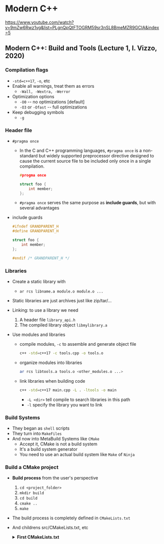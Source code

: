 
# Modern C++


https://www.youtube.com/watch?v=9mZw6Rwz1vg&list=PLgnQpQtFTOGRM59sr3nSL8BmeMZR9GCIA&index=5


## Modern C++: Build and Tools (Lecture 1, I. Vizzo, 2020)

###  Compilation flags

- `-std=c++17`, `-o`, etc
- Enable all warnings, treat them as errors
    - `-Wall, -Wextra, -Werror`
- Optimization options
    - `-O0`  -- no optimizations [default]
    - `-O3` or `-Ofast`  -- full optimizations
- Keep debugging symbols
    - `-g`



### Header file

- `#pragma once`
    - In the C and C++ programming languages, `#pragma once` is a non-standard but widely supported preprocessor directive designed to cause the current source file to be included only once in a single compilation.
        ```hpp
        #progma once

        struct foo {
            int member;
        };
        ```
    - `#pragma once` serves the same purpose as **include guards**, but with several advantages

- include guards
    ```hpp
    #ifndef GRANDPARENT_H
    #define GRANDPARENT_H

    struct foo {
        int member;
    };

    #endif /* GRANDPARENT_H */ 
    ```


### Libraries

- Create a static library with
    - `ar rcs libname.a module.o module.o ...`
- Static libraries are just archives just like zip/tar/...
- Linking: to use a library we need
    1. A header file `library_api.h`
    2. The compiled library object `libmylibrary.a`

- Use modules and libraries
    - compile modules, `-c` to assemble and generate object file
        ```bash
        c++ -std=c++17 -c tools.cpp -o tools.o
        ```
    - organize modules into libraries
        ```bash
        ar rcs libtools.a tools.o <other_modules.o ...>
        ```
    - link libraries when building code
        ```bash
        c++ -std=c++17 main.cpp -L . -ltools -o main
        ```
        - `-L <dir>` tell compile to search libraries in this path
        - `-l` specify the library you want to link


### Build Systems

- They began as `shell` scripts
- They turn into `MakeFiles`
- And now into MetaBuild Systems like `CMake`
    - Accept it, CMake is not a build system
    - It's a build system generator
    - You need to use an actual build system like `Make` of `Ninja`


### Build a CMake project

- **Build process** from the user's perspective
    1. `cd <project_folder>`
    2. `mkdir build`
    3. `cd build`
    4. `cmake ..`
    5. `make`
- The build process is completely defined in `CMakeLists.txt`
- And childrens src/CMakeLists.txt, etc
    <details>

    <summary>
    <b>First CMakeLists.txt</b>
    </summary>

    ```cmake
    # first CMakeLists.txt
    cmake_minimum_required(VERSION 3.1)  # Mandatory.
    project(first_project)  # Mandatory.
    set(CMAKE_CXX_STANDARD 17)  # Optional.

    # tell cmake where to look for *.hpp, *.h files
    include_directories(include/)

    # create library "libtools"
    add_library(tools src/tools.cpp)  # creates libtools.a

    # create executable "main"
    add_executable(main src/main.cpp)  # creates main

    # tell the linker to link "main" with "libtools"
    target_link_libraries(main tools)
    ```

    </details>








